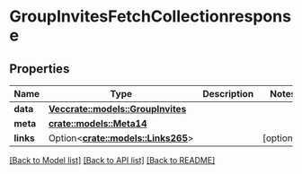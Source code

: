 # GroupInvitesFetchCollectionresponse

## Properties

Name | Type | Description | Notes
------------ | ------------- | ------------- | -------------
**data** | [**Vec<crate::models::GroupInvites>**](groupInvites.md) |  | 
**meta** | [**crate::models::Meta14**](meta14.md) |  | 
**links** | Option<[**crate::models::Links265**](links265.md)> |  | [optional]

[[Back to Model list]](../README.md#documentation-for-models) [[Back to API list]](../README.md#documentation-for-api-endpoints) [[Back to README]](../README.md)


